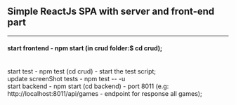 <h2>Simple ReactJs SPA with server and front-end part</h2>
<hr />
<h4>start frontend - npm start (in crud folder:$ cd crud);</h4>
<br />
start test - npm test (cd crud) - start the test script;
<br />
update screenShot tests - npm test -- -u
<br />
start backend - npm start (cd backend) - port 8011 (e.g: http://localhost:8011/api/games - endpoint for response all games);
<br/>

